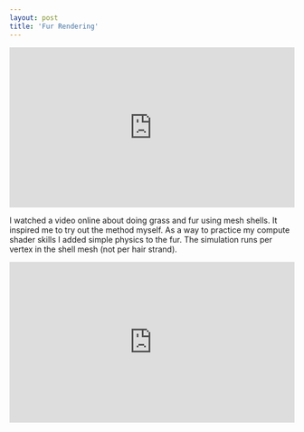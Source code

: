 ```yaml
---
layout: post
title: 'Fur Rendering'
---
```


<style>
.video-holder {
  position: relative;
  width: 100%;
  height: 0;
  padding-bottom: 56.25%;
  overflow: hidden;
}
.video-holder iframe {
  position: absolute;
  top: 0;
  left: 0;
  width: 100%;
  height: 100%;
}
</style>
<div class="video-holder">
  <iframe
    id="existing-iframe-example"
    width="640" height="360"
    src="https://www.youtube.com/embed/gv93eIrY0Ys?playlist=gv93eIrY0Ys&autoplay=1&mute=1&enablejsapi=1&controls=0&loop=1"
    frameborder="0"
></iframe>
</div>

I watched a video online about doing grass and fur using mesh shells. It inspired me to try out the method myself. As a way to practice my compute shader skills I added simple physics to the fur. The simulation runs per vertex in the shell mesh (not per hair strand).



<div class="video-holder">
  <iframe
    id="existing-iframe-example"
    width="640" height="360"
    src="https://www.youtube.com/embed/CQ9u4auBVXo?playlist=CQ9u4auBVXo&mute=1&enablejsapi=1&controls=0&loop=1"
    frameborder="0"
></iframe>
</div>
